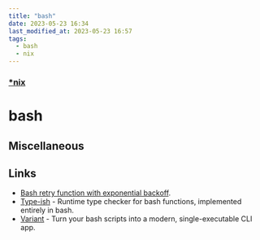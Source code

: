 ```yaml
---
title: "bash"
date: 2023-05-23 16:34
last_modified_at: 2023-05-23 16:57
tags:
  - bash
  - nix
---
```


### [*nix](*nix.md)

# bash



## Miscellaneous

## Links

- [Bash retry function with exponential backoff](https://gist.github.com/sj26/88e1c6584397bb7c13bd11108a579746).
- [Type-ish](https://github.com/Mythra/typeish) - Runtime type checker for bash functions, implemented entirely in bash.
- [Variant](https://github.com/mumoshu/variant2) - Turn your bash scripts into a modern, single-executable CLI app.
